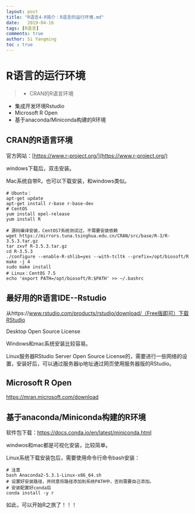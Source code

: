 ```yaml
---
layout: post
title: "R语言4-R简介：R语言的运行环境.md"
date:   2019-04-16
tags: [R语言]
comments: true
author: Si Yangming
toc : true
---
```

# R语言的运行环境
> * CRAN的R语言环境
* 集成开发环境Rstudio
* Microsoft R Open
* 基于anaconda/Miniconda构建的R环境
## CRAN的R语言环境
官方网站：[https://www.r-project.org/](https://www.r-project.org/)

windows下载后，双击安装。

Mac系统自带R，也可以下载安装，和windows类似。

```shell
# Ubuntu：
apt-get update
apt-get install r-base r-base-dev
# CentOS
yum install epel-release
yum install R
```
```shell
# 源码编译安装，CentOS7系统测试过，不需要安装依赖
wget https://mirrors.tuna.tsinghua.edu.cn/CRAN/src/base/R-3/R-3.5.3.tar.gz
tar zxvf R-3.5.3.tar.gz
cd R-3.5.3
./configure --enable-R-shlib=yes --with-tcltk --prefix=/opt/biosoft/R
make -j 4
sudo make install
# Linux：CentOS 7.5
echo 'export PATH=/opt/biosoft/R:$PATH' >> ~/.bashrc
```
## 最好用的R语言IDE--Rstudio
从https://www.rstudio.com/products/rstudio/download/（Free版即可）下载RStudio 

Desktop Open Source License

Windows和mac系统安装比较容易。

Linux服务器RStudio Server Open Source License的，需要进行一些网络的设置，安装好后，可以通过服务器ip地址通过网页使用服务器版的RStudio。

## Microsoft R Open
https://mran.microsoft.com/download
## 基于anaconda/Miniconda构建的R环境
软件包下载：https://docs.conda.io/en/latest/miniconda.html

windwos和mac都是可视化安装，比较简单。

Linux系统下载安装包后，需要使用命令行命令bash安装：

```shell
# 注意
bash Anaconda2-5.3.1-Linux-x86_64.sh
# 设置好安装路径，并同意将路径添加到系统PATH中，否则需要自己添加。
# 安装配置好conda后
conda install -y r
```
如此，可以开始R之旅了！！！
